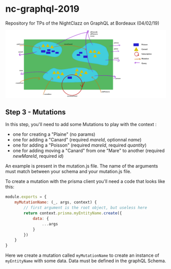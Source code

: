 # nc-graphql-2019

Repository for TPs of the NightClazz on GraphQL at Bordeaux (04/02/19)

![](app.png)

## Step 3 - Mutations

In this step, you'll need to add some Mutations to play with the context :

- one for creating a "Plaine" (no params)
- one for adding a "Canard" (required _mareId_, optionnal _name_)
- one for adding a "Poisson" (required _mareId_, required _quantity_)
- one for adding moving a "Canard" from one "Mare" to another (required _newMareId_, required _id_)

An example is present in the mutation.js file.
The name of the arguments must match between your schema and your mutation.js file.

To create a mutation with the prisma client you'll need a code that looks like this:

```javascript
module.exports = {
    myMutationName: (_, args, context) {
        // first argument is the root object, but useless here
        return context.prisma.myEntityName.create({
            data: {
                ...args
            }
        })
    }
}
```

Here we create a mutation called `myMutationName` to create an instance of `myEntityName` with some data.
Data must be defined in the graphQL Schema.
